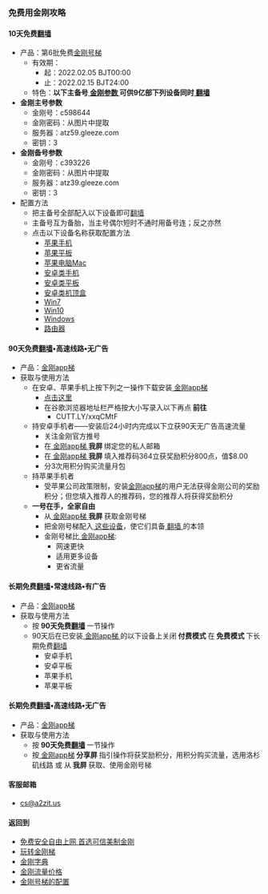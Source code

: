 ### 免费用金刚攻略
#### <strong>10天免费[翻墙](https://github.com/a2zitpro/web/blob/master/LadderFree/kkDictionary/OverTheWall.md)</strong>
- 产品：第6批免费[金刚号梯](https://github.com/a2zitpro/web/blob/master/LadderFree/kkDictionary/KKLadderKKID.md)
  - 有效期：
    - 起：2022.02.05 BJT00:00
    - 止：2022.02.15 BJT24:00
  - 特色：<strong>以下主备号[ 金刚参数 ](https://github.com/a2zitpro/web/blob/master/LadderFree/kkDictionary/KKIDsParameters0.md)可供9亿部下列设备同时[ 翻墙 ](https://github.com/a2zitpro/web/blob/master/LadderFree/kkDictionary/OverTheWall.md)</strong>
- <strong>金刚主号参数</strong>
  - 金刚号：c598644
  - 金刚密码：从图片中提取
  - 服务器：atz59.gleeze.com
  - 密钥：3
- <strong>金刚备号参数</strong>
  - 金刚号：c393226
  - 金刚密码：从图片中提取
  - 服务器：atz39.gleeze.com
  - 密钥：3
- 配置方法
  - 把主备号全部配入以下设备即可[翻墙](https://github.com/a2zitpro/web/blob/master/LadderFree/kkDictionary/OverTheWall.md)
  - 主备号互为备胎，当主号偶尔短时不通时用备号连；反之亦然
  - 点击以下设备名称获取配置方法
    - [苹果手机](https://github.com/a2zitpro/web/blob/master/LadderFree/Apple/iPhone/KKLadderKKID/KKLadderKKIDConfigure.md)
    - [苹果平板](https://github.com/a2zitpro/web/blob/master/LadderFree/Apple/iPad/KKLadderKKID/KKLadderKKIDConfigure.md)
    - [苹果电脑Mac](https://github.com/a2zitpro/web/blob/master/LadderFree/Apple/MacOS/KKLadderKKID/KKLadderKKIDConfigure.md)
    - [安卓类手机](https://github.com/a2zitpro/web/blob/master/LadderFree/Android/Phone/KKLadderKKID/KKLadderKKIDConfigure.md)
    - [安卓类平板](https://github.com/a2zitpro/web/blob/master/LadderFree/Android/Pad/KKLadderKKID/KKLadderKKIDConfigure.md)
    - [安卓类机顶盒](https://github.com/a2zitpro/web/blob/master/LadderFree/Android/TVBox/KKLadderKKID/KKLadderKKIDConfigure.md)
    - [Win7](https://github.com/a2zitpro/web/blob/master/LadderFree/Windows/Win7/KKLadderKKID/KKLadderKKIDConfigure.md)
    - [Win10](https://github.com/a2zitpro/web/blob/master/LadderFree/Windows/Win10/KKLadderKKID/KKLadderKKIDConfigure.md)
    - [Windows](https://github.com/a2zitpro/web/blob/master/LadderFree/Windows/WinAllVersion/KKLadderAPP/KKLadderAPPConfigure.md)
    - [路由器](https://github.com/a2zitpro/web/blob/master/LadderFree/Router/KKIDConfigration.md)
#### <strong> 90天免费[翻墙](https://github.com/a2zitpro/web/blob/master/LadderFree/kkDictionary/OverTheWall.md)•高速线路•无广告</strong>
  - 产品：[金刚app梯](https://github.com/a2zitpro/web/blob/master/LadderFree/kkDictionary/KKLadderAPP.md)
  - 获取与使用方法
    - 在安卓、苹果手机上按下列之一操作下载安装[ 金刚app梯 ](https://github.com/a2zitpro/web/blob/master/LadderFree/kkDictionary/KKLadderAPP.md)
      - [ 点击这里 ](https://CUTT.LY/xxqCMtF)
      - 在谷歌浏览器地址栏严格按大小写录入以下再点<strong> 前往</strong> 
        - CUTT.LY/xxqCMtF
    - 持安卓手机者——安装后24小时内完成以下立获90天无广告高速流量
        - 关注金刚官方推号
        - 在[ 金刚app梯 ](https://github.com/a2zitpro/web/blob/master/LadderFree/kkDictionary/KKLadderAPP.md)<strong> 我屏 </strong>绑定您的私人邮箱
        - 在[ 金刚app梯 ](https://github.com/a2zitpro/web/blob/master/LadderFree/kkDictionary/KKLadderAPP.md)<strong> 我屏 </strong>填入推荐码364立获奖励积分800点，值$8.00
        - 分3次用积分购买流量月包
    - 持苹果手机者
      - 受苹果公司政策限制，安装[金刚app梯](https://github.com/a2zitpro/web/blob/master/LadderFree/kkDictionary/KKLadderAPP.md)的用户无法获得金刚公司的奖励积分；但您填入推荐人的推荐码，您的推荐人将获得奖励积分
    - <strong>一号在手，全家自由</strong>
      - 从[ 金刚app梯 ](https://github.com/a2zitpro/web/blob/master/LadderFree/kkDictionary/KKLadderAPP.md)<strong> 我屏 </strong>获取金刚号梯
      - 把金刚号梯配入[ 这些设备](https://github.com/a2zitpro/web/blob/master/LadderFree/kkDictionary/KKLadderConfigration/KKLadderConfigration.md)，使它们具备[ 翻墙 ](https://github.com/a2zitpro/web/blob/master/LadderFree/kkDictionary/OverTheWall.md)的本领
      - 金刚号梯比[ 金刚app梯](https://github.com/a2zitpro/web/blob/master/LadderFree/kkDictionary/KKLadderAPP.md):
        - 网速更快
        - 适用更多设备
        - 更省流量
#### <strong>长期免费[翻墙](https://github.com/a2zitpro/web/blob/master/LadderFree/kkDictionary/OverTheWall.md)•常速线路•有广告</strong>
  - 产品：[金刚app梯](https://github.com/a2zitpro/web/blob/master/LadderFree/kkDictionary/KKLadderAPP.md)
  - 获取与使用方法
    - 按<strong> 90天免费[翻墙](https://github.com/a2zitpro/web/blob/master/LadderFree/kkDictionary/OverTheWall.md) </strong>一节操作
    - 90天后在已安装[ 金刚app梯 ](https://github.com/a2zitpro/web/blob/master/LadderFree/kkDictionary/KKLadderAPP.md)的以下设备上关闭<strong> 付费模式 </strong>在<strong> 免费模式 </strong>下长期免费[翻墙](https://github.com/a2zitpro/web/blob/master/LadderFree/kkDictionary/OverTheWall.md)
      - 安卓手机
      - 安卓平板
      - 苹果手机
      - 苹果平板

#### <strong>长期免费[翻墙](https://github.com/a2zitpro/web/blob/master/LadderFree/kkDictionary/OverTheWall.md)•高速线路•无广告</strong>
  - 产品：[金刚app梯](https://github.com/a2zitpro/web/blob/master/LadderFree/kkDictionary/KKLadderAPP.md)
  - 获取与使用方法
    - 按<strong> 90天免费[翻墙](https://github.com/a2zitpro/web/blob/master/LadderFree/kkDictionary/OverTheWall.md) </strong>一节操作
    - 按[ 金刚app梯](https://github.com/a2zitpro/web/blob/master/LadderFree/kkDictionary/KKLadderAPP.md)<strong> 分享屏 </strong>指引操作将获奖励积分，用积分购买流量，选用洛杉矶线路 或 从<strong> 我屏 </strong>获取、使用金刚号梯
#### 客服邮箱
  - cs@a2zit.us


#### 返回到
- [免费安全自由上网 首选可信美制金刚](https://github.com/a2zitpro/web/blob/master/%E5%BE%80%E5%90%8E%E7%BF%BB.md)
- [玩转金刚梯](https://github.com/a2zitpro/web/blob/master/LadderFree/A.md)
- [金刚字典](https://github.com/a2zitpro/web/blob/master/LadderFree/kkDictionary/KKDictionary.md)
- [金刚流量价格](https://github.com/a2zitpro/web/blob/master/LadderFree/kkDictionary/Price/KKDTPrice.md)
- [金刚号梯的配置](https://github.com/a2zitpro/web/blob/master/LadderFree/kkDictionary/KKLadderConfigration/KKLadderConfigration.md)


